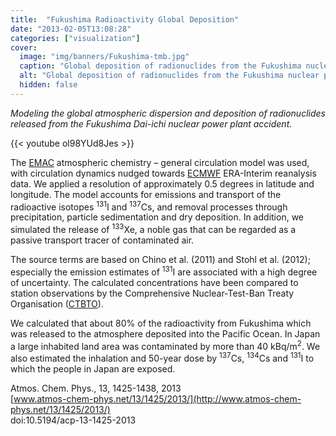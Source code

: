 ```yaml
---
title:  "Fukushima Radioactivity Global Deposition"
date: "2013-02-05T13:08:28"
categories: ["visualization"]
cover:
  image: "img/banners/Fukushima-tmb.jpg"
  caption: "Global deposition of radionuclides from the Fukushima nuclear power plant accident."
  alt: "Global deposition of radionuclides from the Fukushima nuclear power plant accident."
  hidden: false
---
```


_Modeling the global atmospheric dispersion and deposition of radionuclides released from the Fukushima Dai-ichi nuclear power plant accident._ 

{{< youtube ol98YUd8Jes >}}

The [EMAC](http://www.messy-interface.org/) atmospheric chemistry – general circulation model was used, with circulation dynamics nudged towards [ECMWF](http://www.ecmwf.int/) ERA-Interim reanalysis data. We applied a resolution of approximately 0.5 degrees in latitude and longitude. The model accounts for emissions and transport of the radioactive isotopes <sup>131</sup>I and <sup>137</sup>Cs, and removal processes through precipitation, particle sedimentation and dry deposition. In addition, we simulated the release of <sup>133</sup>Xe, a noble gas that can be regarded as a passive transport tracer of contaminated air. 

The source terms are based on Chino et al. (2011) and Stohl et al. (2012); especially the emission estimates of <sup>131</sup>I are associated with a high degree of uncertainty. The calculated concentrations have been compared to station observations by the Comprehensive Nuclear-Test-Ban Treaty Organisation ([CTBTO](http://www.ctbto.org/)). 

We calculated that about 80% of the radioactivity from Fukushima which was released to the atmosphere deposited into the Pacific Ocean. In Japan a large inhabited land area was contaminated by more than 40 kBq/m<sup>2</sup>. We also estimated the inhalation and 50-year dose by <sup>137</sup>Cs, <sup>134</sup>Cs and <sup>131</sup>I to which the people in Japan are exposed.

Atmos. Chem. Phys., 13, 1425-1438, 2013  
[www.atmos-chem-phys.net/13/1425/2013/](http://www.atmos-chem-phys.net/13/1425/2013/)  
doi:10.5194/acp-13-1425-2013  
